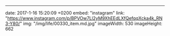 ---
date: 2017-1-16 15:20:09 +0200
embed: "instagram"
link: "https://www.instagram.com/p/BPVOw7Ll2yM9XhEEdLXfQefqqXcka4k_RN3-Y80/"
img: "/img/life/00330_item.md.jpg"
imageWidth: 530
imageHeight: 662
